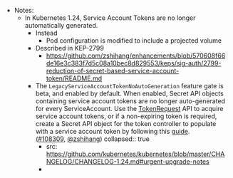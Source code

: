 - Notes:
	- In Kubernetes 1.24, Service Account Tokens are no longer automatically generated.
		- Instead
			- Pod configuration is modified to include a projected volume
		- Described in KEP-2799
			- https://github.com/zshihang/enhancements/blob/570608f66de16e3c383f7d5c08a10bec8d829553/keps/sig-auth/2799-reduction-of-secret-based-service-account-token/README.md
		- The `LegacyServiceAccountTokenNoAutoGeneration` feature gate is beta, and enabled by default. When enabled, Secret API objects containing service account tokens are no longer auto-generated for every ServiceAccount. Use the [TokenRequest](https://kubernetes.io/docs/reference/kubernetes-api/authentication-resources/token-request-v1/) API to acquire service account tokens, or if a non-expiring token is required, create a Secret API object for the token controller to populate with a service account token by following this [guide](https://kubernetes.io/docs/concepts/configuration/secret/#service-account-token-secrets). ([#108309](https://github.com/kubernetes/kubernetes/pull/108309), [@zshihang](https://github.com/zshihang))
		  collapsed:: true
			- src: https://github.com/kubernetes/kubernetes/blob/master/CHANGELOG/CHANGELOG-1.24.md#urgent-upgrade-notes
			-